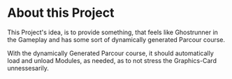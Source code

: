 # About this Project
This Project's idea, is to provide something, that feels like Ghostrunner in the Gameplay and has some sort of dynamically generated Parcour course.

With the dynamically Generated Parcour course, it should automatically load and unload Modules, as needed, as to not stress the Graphics-Card unnessesarily.